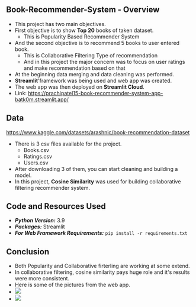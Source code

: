 ## Book-Recommender-System - Overview
- This project has two main objectives.
- First objective is to show **Top 20** books of taken dataset.
  - This is Popularity Based Recommender System
- And the second objective is to recommend 5 books to user entered book.
  - This is Collaborative Filtering Type of recommendation
  - And in this project the major concern was to focus on user ratings and make recommendation based on that
- At the beginning data merging and data cleaning was performed.
- **Streamlit**'framework was being used and web app was created.
- The web app was then deployed on **Streamlit Cloud**.
- Link: https://prachipatel15-book-recommender-system-app-batk0m.streamlit.app/

## Data
https://www.kaggle.com/datasets/arashnic/book-recommendation-dataset
- There is 3 csv files available for the project.
  - Books.csv
  - Ratings.csv
  - Users.csv
- After downloading 3 of them, you can start cleaning and building a model.
- In this project, **Cosine Similarity** was used for building collaborative filtering recommender system.
 
## Code and Resources Used
- ***Python Version:*** 3.9
- ***Packages:*** Streamlit
- ***For Web Framework Requirements:*** ```pip install -r requirements.txt```

## Conclusion 
- Both Popularity and Collaborative firterling are working at some extend.
- In collaborative filtering, cosine similarity pays huge role and it's results were more consistent.
- Here is some of the pictures from the web app.
- ![](https://github.com/PrachiPatel15/Book-Recommender-System/blob/main/webapp-1.png)
- ![](https://github.com/PrachiPatel15/Book-Recommender-System/blob/main/webapp-2.png) 


